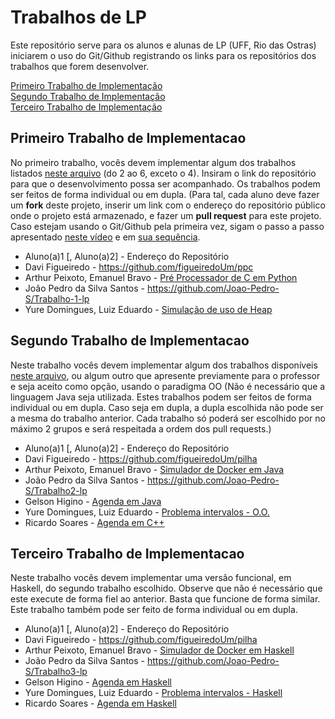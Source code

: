 # Trabalhos de LP

Este repositório serve para os alunos e alunas de LP (UFF, Rio das Ostras) iniciarem o uso do Git/Github registrando os links para os repositórios dos trabalhos que forem desenvolver.

[Primeiro Trabalho de Implementação](#primeiro-trabalho-de-implementacao)\
[Segundo Trabalho de Implementação](#segundo-trabalho-de-implementacao)\
[Terceiro Trabalho de Implementação](#terceiro-trabalho-de-implementacao)


## Primeiro Trabalho de Implementacao

No primeiro trabalho, vocês devem implementar algum dos trabalhos listados [neste arquivo](http://www2.ic.uff.br/~bazilio/cursos/lp/material/Trabalhos.pdf) (do 2 ao 6, exceto o 4). Insiram o link do repositório para que o desenvolvimento possa ser acompanhado. Os trabalhos podem ser feitos de forma individual ou em dupla.
(Para tal, cada aluno deve fazer um **fork** deste projeto, inserir um link com o endereço do repositório público onde o projeto está armazenado, e fazer um **pull request** para este projeto. Caso estejam usando o Git/Github pela primeira vez, sigam o passo a passo apresentado [neste vídeo](https://www.youtube.com/watch?v=RP5L4mAtxto) e em [sua sequência](https://www.youtube.com/watch?v=GrnAygK1zsA).

- Aluno(a)1 [, Aluno(a)2] - Endereço do Repositório
- Davi Figueiredo - https://github.com/figueiredoUm/ppc
- Arthur Peixoto, Emanuel Bravo - [Pré Processador de C em Python](https://github.com/bravomanel/programming_language_pragmatics/tree/main/PCC)
- João Pedro da Silva Santos - https://github.com/Joao-Pedro-S/Trabalho-1-lp
- Yure Domingues, Luiz Eduardo - [Simulação de uso de Heap](https://github.com/YureDomingues/Heap-Usage-Simulation)


## Segundo Trabalho de Implementacao

Neste trabalho vocês devem implementar algum dos trabalhos disponíveis [neste arquivo](http://www2.ic.uff.br/~bazilio/cursos/lp/material/ListaExerciciosProgOO.pdf), ou algum outro que apresente previamente para o professor e seja aceito como opção, usando o paradigma OO (Não é necessário que a linguagem Java seja utilizada. Estes trabalhos podem ser feitos de forma individual ou em dupla. Caso seja em dupla, a dupla escolhida não pode ser a mesma do trabalho anterior. Cada trabalho só poderá ser escolhido por no máximo 2 grupos e será respeitada a ordem dos pull requests.)

- Aluno(a)1 [, Aluno(a)2] - Endereço do Repositório
- Davi Figueiredo - https://github.com/figueiredoUm/pilha
- Arthur Peixoto, Emanuel Bravo - [Simulador de Docker em Java](https://github.com/bravomanel/programming_language_pragmatics/tree/main/docker_simulator_java)
- João Pedro da Silva Santos - https://github.com/Joao-Pedro-S/Trabalho2-lp
- Gelson Higino - [Agenda em Java](https://github.com/theghhz/AgendaJava)
- Yure Domingues, Luiz Eduardo - [Problema intervalos - O.O.](https://github.com/YureDomingues/PP-Trabalho-OO)
- Ricardo Soares - [Agenda em C++](https://github.com/risoaress/trabalhos_computacao/blob/main/Paradigmas_Programacao/cpp/agenda.cpp)


## Terceiro Trabalho de Implementacao

Neste trabalho vocês devem implementar uma versão funcional, em Haskell, do segundo trabalho escolhido. Observe que não é necessário que este execute de forma fiel ao anterior. Basta que funcione de forma similar. Este trabalho também pode ser feito de forma individual ou em dupla.

- Aluno(a)1 [, Aluno(a)2] - Endereço do Repositório
- Davi Figueiredo - https://github.com/figueiredoUm/pilha
- Arthur Peixoto, Emanuel Bravo - [Simulador de Docker em Haskell](https://github.com/bravomanel/programming_language_pragmatics/tree/main/docker_simulator_haskell)
- João Pedro da Silva Santos - https://github.com/Joao-Pedro-S/Trabalho3-lp
- Gelson Higino - [Agenda em Haskell](https://github.com/theghhz/AgendaHaskell)
- Yure Domingues, Luiz Eduardo - [Problema intervalos - Haskell](https://github.com/YureDomingues/PP-Trabalho-OO](https://github.com/YureDomingues/PP-Trabalho-Haskell)https://github.com/YureDomingues/PP-Trabalho-Haskell)
- Ricardo Soares - [Agenda em Haskell](https://github.com/risoaress/trabalhos_computacao/blob/main/Paradigmas_Programacao/haskell/agenda.hs)

